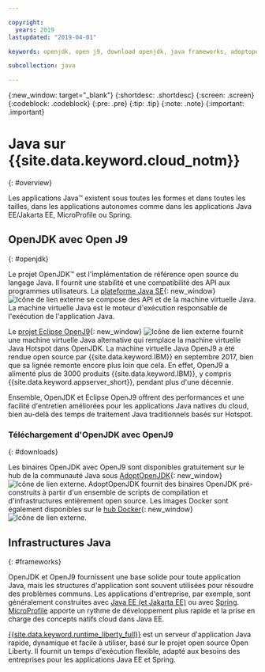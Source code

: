 ```yaml
---

copyright:
  years: 2019
lastupdated: "2019-04-01"

keywords: openjdk, open j9, download openjdk, java frameworks, adoptopenjdk, eclipse openj9, openj9 binaries, openjdk binaries, microprofile framework, jakarta

subcollection: java

---
```


{:new_window: target="_blank"}
{:shortdesc: .shortdesc}
{:screen: .screen}
{:codeblock: .codeblock}
{:pre: .pre}
{:tip: .tip}
{:note: .note}
{:important: .important}

# Java sur {{site.data.keyword.cloud_notm}}
{: #overview}

Les applications Java&trade; existent sous toutes les formes et dans toutes les tailles, dans les applications autonomes comme dans les applications Java EE/Jakarta EE, MicroProfile ou Spring.

## OpenJDK avec Open J9
{: #openjdk}

Le projet OpenJDK&trade; est l'implémentation de référence open source du langage Java. Il fournit une stabilité et une compatibilité des API aux programmes utilisateurs. La [plateforme Java SE](https://docs.oracle.com/javase/8/docs/){: new_window} ![Icône de lien externe](../icons/launch-glyph.svg "Icône de lien externe") se compose des API et de la machine virtuelle Java. La machine virtuelle Java est le moteur d'exécution responsable de l'exécution de l'application Java.

Le [projet Eclipse OpenJ9](https://www.eclipse.org/openj9/index.html){: new_window} ![Icône de lien externe](../icons/launch-glyph.svg "Icône de lien externe") fournit une machine virtuelle Java alternative qui remplace la machine virtuelle Java Hotspot dans OpenJDK. La machine virtuelle Java OpenJ9 a été rendue open source par {{site.data.keyword.IBM}} en septembre 2017, bien que sa lignée remonte encore plus loin que cela. En effet, OpenJ9 a alimenté plus de 3000 produits {{site.data.keyword.IBM}}, y compris {{site.data.keyword.appserver_short}}, pendant plus d'une décennie.

Ensemble, OpenJDK et Eclipse OpenJ9 offrent des performances et une facilité d'entretien améliorées pour les applications Java natives du cloud, bien au-delà des temps de traitement Java traditionnels basés sur Hotspot.

### Téléchargement d'OpenJDK avec OpenJ9
{: #downloads}

Les binaires OpenJDK avec OpenJ9 sont disponibles gratuitement sur le hub de la communauté Java sous [AdoptOpenJDK](https://adoptopenjdk.net/releases.html?variant=openjdk8&jvmVariant=openj9){: new_window} ![Icône de lien externe](../icons/launch-glyph.svg "Icône de lien externe"). AdoptOpenJDK fournit des binaires OpenJDK pré-construits à partir d'un ensemble de scripts de compilation et d'infrastructures entièrement open source. Les images Docker sont également disponibles sur le [hub Docker](https://hub.docker.com/u/adoptopenjdk){: new_window} ![Icône de lien externe](../icons/launch-glyph.svg "Icône de lien externe").

## Infrastructures Java
{: #frameworks}

OpenJDK et OpenJ9 fournissent une base solide pour toute application Java, mais les structures d'application sont souvent utilisées pour résoudre des problèmes communs. Les applications d'entreprise, par exemple, sont généralement construites avec [Java EE (et Jakarta EE)](/docs/java?topic=java-jee-overview#jakarta-ee) ou avec [Spring](/docs/java?topic=java-spring-overview).  [MicroProfile](/docs/java?topic=java-jee-overview#microprofile) apporte un rythme de développement plus rapide et la prise en charge des concepts natifs cloud dans Java EE.

[{{site.data.keyword.runtime_liberty_full}}](/docs/java?topic=java-liberty) est un serveur d'application Java rapide, dynamique et facile à utiliser, basé sur le projet open source Open Liberty. Il fournit un temps d'exécution flexible, adapté aux besoins des entreprises pour les applications Java EE et Spring.
